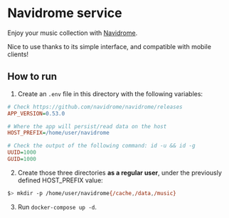 # Navidrome service

Enjoy your music collection with [Navidrome](https://www.navidrome.org).

Nice to use thanks to its simple interface, and compatible with mobile clients!


## How to run

1. Create an `.env` file in this directory with the following variables:
```ini
# Check https://github.com/navidrome/navidrome/releases
APP_VERSION=0.53.0

# Where the app will persist/read data on the host
HOST_PREFIX=/home/user/navidrome

# Check the output of the following command: id -u && id -g
UUID=1000
GUID=1000
```

2. Create those three directories **as a regular user**, under the previously defined HOST_PREFIX value:
```sh
$> mkdir -p /home/user/navidrome{/cache,/data,/music}
```

3. Run `docker-compose up -d`.
